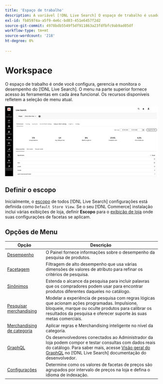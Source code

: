 ```yaml
---
title: 'Espaço de trabalho'
description: A variável [!DNL Live Search] O espaço de trabalho é usado para configurar, gerenciar e monitorar o desempenho da pesquisa.
exl-id: fb85974a-a5f9-4e6c-bd03-451e6457f2d2
source-git-commit: 4978bdb5549f5df911863a23fdfbfc9ab9ad05df
workflow-type: tm+mt
source-wordcount: '218'
ht-degree: 0%

---
```


# Workspace

O espaço de trabalho é onde você configura, gerencia e monitora o desempenho do [!DNL Live Search]. O menu na parte superior fornece acesso às ferramentas em cada área funcional.  Os recursos disponíveis refletem a seleção de menu atual.

![Workspace](assets/workspace.png)

## Definir o escopo

Inicialmente, o [escopo](https://experienceleague.adobe.com/docs/commerce-admin/start/setup/websites-stores-views.html#scope-settings) de todos [!DNL Live Search] configurações está definida como `Default Store View`. Se o seu [!DNL Commerce] instalação inclui várias exibições de loja, definir **Escopo** para o [exibição de loja](https://experienceleague.adobe.com/docs/commerce-admin/start/setup/websites-stores-views.html) onde suas configurações de facetas se aplicam.

## Opções de Menu

| Opção | Descrição |
|--- |--- |
| [Desempenho](performance.md) | O Painel fornece informações sobre o desempenho da pesquisa de produtos. |
| [Facetagem](facets.md) | Filtragem de alto desempenho que usa várias dimensões de valores de atributo para refinar os critérios de pesquisa. |
| [Sinônimos](synonyms.md) | Estenda o alcance da pesquisa para incluir palavras que os compradores podem usar para encontrar produtos diferentes daqueles no catálogo. |
| [Pesquisar merchandising](rules.md) | Modelar a experiência de pesquisa com regras lógicas que acionam ações programadas. Impulsione, bloqueie, marque ou oculte produtos para calibrar os resultados da pesquisa e oferecer suporte às suas metas comerciais. |
| [Merchandising de categoria](category-merch.md) | Aplicar regras e Merchandising inteligente no nível da categoria. |
| [GraphQL](graphql.md) | Os desenvolvedores conectados ao Administrador da loja podem compor e testar consultas com dados reais do catálogo. Para saber mais, acesse [Visão geral do GraphQL](https://developer.adobe.com/commerce/webapi/graphql/) no [!DNL Live Search] documentação do desenvolvedor. |
| [Configurações](settings.md) | Determine como os valores de facetas de preços são agrupados por intervalo de preços na loja e defina o idioma de indexação. |
